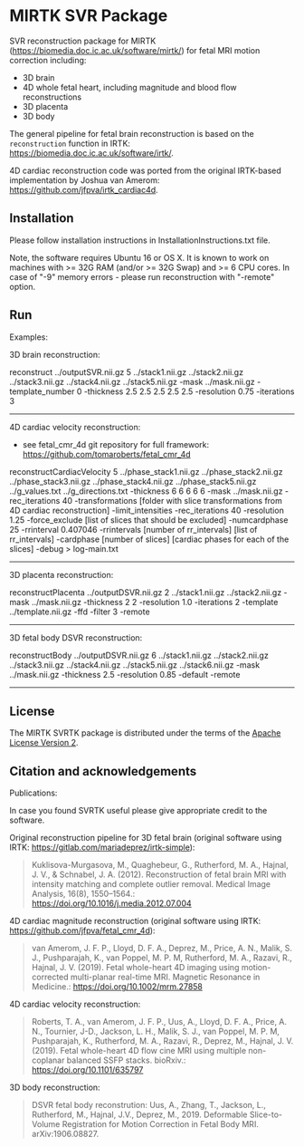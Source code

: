 MIRTK SVR Package
====================


SVR reconstruction package for MIRTK (https://biomedia.doc.ic.ac.uk/software/mirtk/) for fetal MRI motion correction including:
- 3D brain
- 4D whole fetal heart, including magnitude and blood flow reconstructions
- 3D placenta
- 3D body 


The general pipeline for fetal brain reconstruction is based on the  `reconstruction`  function in IRTK: https://biomedia.doc.ic.ac.uk/software/irtk/.

4D cardiac reconstruction code was ported from the original IRTK-based implementation by Joshua van Amerom: https://github.com/jfpva/irtk_cardiac4d.


Installation 
------------

Please follow installation instructions in InstallationInstructions.txt file.

Note, the software requires Ubuntu 16 or OS X. It is known to work on machines with >= 32G RAM (and/or >= 32G Swap) and >= 6 CPU cores. In case of "-9" memory errors - please run reconstruction with "-remote" option.


Run
---

Examples: 


3D brain reconstruction:

reconstruct ../outputSVR.nii.gz  5 ../stack1.nii.gz ../stack2.nii.gz ../stack3.nii.gz ../stack4.nii.gz ../stack5.nii.gz -mask ../mask.nii.gz  -template_number 0 -thickness 2.5 2.5 2.5 2.5 2.5 -resolution 0.75 -iterations 3 
 
 ---
4D cardiac velocity reconstruction:
- see fetal_cmr_4d git repository for full framework: https://github.com/tomaroberts/fetal_cmr_4d
 
reconstructCardiacVelocity 5 ../phase_stack1.nii.gz ../phase_stack2.nii.gz ../phase_stack3.nii.gz ../phase_stack4.nii.gz ../phase_stack5.nii.gz ../g_values.txt ../g_directions.txt -thickness 6 6 6 6 6 -mask ../mask.nii.gz -rec_iterations 40 -transformations [folder with slice transformations from 4D cardiac reconstruction] -limit_intensities -rec_iterations 40 -resolution 1.25 -force_exclude [list of slices that should be excluded] -numcardphase 25 -rrinterval 0.407046 -rrintervals [number of rr_intervals] [list of rr_intervals] -cardphase [number of slices] [cardiac phases for each of the slices] -debug > log-main.txt


 ---
3D placenta reconstruction:
 
reconstructPlacenta ../outputDSVR.nii.gz  2 ../stack1.nii.gz ../stack2.nii.gz  -mask ../mask.nii.gz  -thickness 2 2 -resolution 1.0 -iterations 2 -template ../template.nii.gz -ffd -filter 3 -remote 
 
  ---
 3D fetal body DSVR reconstruction:

reconstructBody ../outputDSVR.nii.gz 6 ../stack1.nii.gz ../stack2.nii.gz ../stack3.nii.gz ../stack4.nii.gz ../stack5.nii.gz ../stack6.nii.gz -mask ../mask.nii.gz -thickness 2.5 -resolution 0.85 -default -remote 
 
  ---
  

License
-------

The MIRTK SVRTK package is distributed under the terms of the
[Apache License Version 2](http://www.apache.org/licenses/LICENSE-2.0).



Citation and acknowledgements
-----------------------------

Publications:

In case you found SVRTK useful please give appropriate credit to the software.

Original reconstruction pipeline for 3D fetal brain (original software using IRTK: https://gitlab.com/mariadeprez/irtk-simple):
> Kuklisova-Murgasova, M., Quaghebeur, G., Rutherford, M. A., Hajnal, J. V., & Schnabel, J. A. (2012). Reconstruction of fetal brain MRI with intensity matching and complete outlier removal. Medical Image Analysis, 16(8), 1550–1564.: https://doi.org/10.1016/j.media.2012.07.004

4D cardiac magnitude reconstruction (original software using IRTK: https://github.com/jfpva/fetal_cmr_4d):
> van Amerom, J. F. P., Lloyd, D. F. A., Deprez, M., Price, A. N., Malik, S. J., Pushparajah, K., van Poppel, M. P. M, Rutherford, M. A., Razavi, R., Hajnal, J. V. (2019). Fetal whole-heart 4D imaging using motion-corrected multi-planar real-time MRI. Magnetic Resonance in Medicine.: https://doi.org/10.1002/mrm.27858

4D cardiac velocity reconstruction:
> Roberts, T. A., van Amerom, J. F. P., Uus, A., Lloyd, D. F. A., Price, A. N., Tournier, J-D., Jackson, L. H., Malik, S. J., van Poppel, M. P. M, Pushparajah, K., Rutherford, M. A., Razavi, R., Deprez, M., Hajnal, J. V. (2019). Fetal whole-heart 4D flow cine MRI using multiple non-coplanar balanced SSFP stacks. bioRxiv.: https://doi.org/10.1101/635797

3D body reconstruction:
> DSVR fetal body reconstrution: Uus, A., Zhang, T., Jackson, L., Rutherford, M., Hajnal, J.V., Deprez, M., 2019. Deformable Slice-to-Volume Registration for Motion Correction in Fetal Body MRI. arXiv:1906.08827.
 

